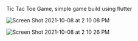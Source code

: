 Tic Tac Toe Game, simple game build using flutter

![Screen Shot 2021-10-08 at 2 10 08 PM](https://user-images.githubusercontent.com/42120995/136546721-0f12ee81-d74c-435e-b9c5-58b1188feed6.png)

![Screen Shot 2021-10-08 at 2 10 26 PM](https://user-images.githubusercontent.com/42120995/136546735-b5fd306b-1af4-4b98-a718-ff1c96ecb9ec.png)
